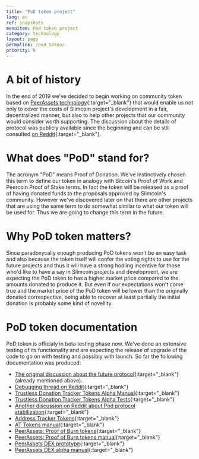 ```yaml
---
title: "PoD token project"
lang: en
ref: snapshots
menuitem: Pod token project
category: technology
layout: page
permalink: /pod_token/
priority: 6
---
```


# A bit of history

In the end of 2019 we've decided to begin working on community token based on [PeerAssets technology](https://github.com/PeerAssets/pypeerassets){:target="_blank"} that would enable us not only to cover the costs of Slimcoin project's development in a fair, decentralized manner, but also to help other projects that our community would consider worth supporting.
The discussion about the details of protocol was publicly available since the beginning and can be still consulted [on Reddit](https://www.reddit.com/r/slimcoin/comments/f0az0w/comment/fslw74k){:target="_blank"}.

# What does "PoD" stand for?
The acronym "PoD" means Proof of Donation. We've instinctively chosen this term to define our token in analogy with Bitcoin's Proof of Work and Peercoin Proof of Stake terms. In fact the token will be released as a proof of having donated funds to the proposals approved by Slimcoin's community.
However we've discovered later on that there are other projects that are using the same term to do somewhat similar to what our token will be used for. Thus we are going to change this term in the future.

# Why PoD token matters?
Since paradoxycally enough producing PoD tokens won't be an easy task and also because the token itself will confer the voting rights to use for the future projects and thus it will have a strong hodling incentive for those who'd like to have a say in Slimcoin projects and development, we are expecting the PoD token to has a higher market price compared to the amounts donated to produce it.
But even if our expectations won't come true and the market price of the PoD token will be lower than the originally donated correspective, being able to recover at least partially the initial donation is probably some kind of novellity.

# PoD token documentation
PoD token is officialy in beta testing phase now. We've done an extensive testing of its functionality and are expecting the release of upgrade of the code to go on with testing and possibly with launch.
So far the following documentation was produced:
* [The original discussion about the future protocol](https://www.reddit.com/r/slimcoin/comments/f0az0w/comment/fslw74k){:target="_blank"} (already mentioned above).
* [Debugging thread on Reddit](https://www.reddit.com/r/slimcoin/comments/ueloax/){:target="_blank"}
* [Trustless Donation Tracker Tokens Alpha Manual](https://github.com/slimcoin-project/Slimcoin/wiki/Trustless-Donation-Tracker-Tokens---Alpha-Manual){:target="_blank"}
* [Trustless Donation Tracker Tokens Alpha Tests](https://github.com/slimcoin-project/Slimcoin/wiki/Trustless-Donation-Tracker-Tokens-Alpha-Tests){:target="_blank"}
* [Another discussion on Reddit about Pod protocol stabilization](https://www.reddit.com/r/slimcoin/comments/x7d2vf/){:target="_blank"}
* [Address Tracker Tokens](https://github.com/slimcoin-project/Slimcoin/wiki/Address-Tracker-Tokens){:target="_blank"}
* [AT Tokens manual](https://github.com/slimcoin-project/Slimcoin/wiki/AT-Tokens-Manual){:target="_blank"}
* [PeerAssets: Proof of Burn tokens](https://github.com/slimcoin-project/Slimcoin/wiki/PeerAssets:-Proof-of-Burn-tokens){:target="_blank"}
* [PeerAssets: Proof of Burn tokens manual](https://github.com/slimcoin-project/Slimcoin/wiki/PeerAssets:-Proof-of-Burn-tokens-manual){:target="_blank"}
* [PeerAssets DEX prototype](https://github.com/slimcoin-project/Slimcoin/wiki/PeerAssets-DEX-prototype){:target="_blank"}
* [PeerAssets DEX alpha manual](https://github.com/slimcoin-project/Slimcoin/wiki/PeerAssets-DEX-alpha-manual){:target="_blank"}
